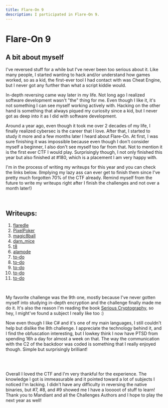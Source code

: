 ```yaml
---
title: Flare-On 9
description: I participated in Flare-On 9.
---
```


# Flare-On 9


## A bit about myself
I've reversed stuff for a while but I've never been too serious about it. Like many people, I started wanting to hack and/or understand how games worked, so as a kid, the first-ever tool I had contact with was Cheat Engine, but I never got any further than what a script kiddie would.

In-depth reversing came way later in my life. Not long ago I realized software development wasn't "the" thing for me. Even though I like it, it's not something I can see myself working actively with. Hacking on the other hand is something that always piqued my curiosity since a kid, but I never got as deep into it as I did with software development.

Around a year ago, even though it took me over 2 decades of my life, I finally realized cybersec is the career that I love. After that, I started to study it more and a few months later I heard about Flare-On. At first, I was sure finishing it was impossible because even though I don't consider myself a beginner, I also don't see myself too far from that. Not to mention it is the first ever CTF I would play. Surprisingly though, I not only finished this year but also finished at #180, which is a placement I am very happy with.

I'm in the process of writing my writeups for this year and you can check the links below. (Implying my lazy ass can ever get to finish them since I've pretty much forgotten 70% of the CTF already. Remind myself from the future to write my writeups right after I finish the challenges and not over a month later!)

<br/>

## Writeups:
1. [flaredle](https://github.com/bearbearsbarebear/writeups/blob/main/flareon9/01_flaredle/writeup.md)
2. [PixelPoker](https://github.com/bearbearsbarebear/writeups/blob/main/flareon9/02_PixelPoker/writeup.md)
3. [magic8ball](https://github.com/bearbearsbarebear/writeups/blob/main/flareon9/03_magic8ball/writeup.md)
4. [darn_mice](https://github.com/bearbearsbarebear/writeups/blob/main/flareon9/04_darn_mice/writeup.md)
5. [t8](https://github.com/bearbearsbarebear/writeups/blob/main/flareon9/05_t8/writeup.md)
6. [alamode](https://github.com/bearbearsbarebear/writeups/blob/main/flareon9/06_alamode/writeup.md)
7. [to-do]()
8. [to-do]()
9. [to-do]()
10. [to-do]()
11. [to-do]()

<br/>

My favorite challenge was the 9th one, mostly because I've never gotten myself into studying in-depth encryption and the challenge finally made me do it. It's also the reason I'm reading the book [Serious Cryptography](https://www.amazon.ca/Serious-Cryptography-Practical-Introduction-Encryption/dp/1593278268), so hey, I might've found a subject I really like too :)


Now even though I like C# and it's one of my main languages, I still couldn't help but dislike the 8th challenge. I appreciate the technology behind it, and I find the obfuscation interesting, but I lowkey think I now have PTSD from spending 16h a day for almost a week on that. The way the communication with the C2 of the backdoor was coded is something that I really enjoyed though. Simple but surprisingly brilliant!

<br/>

<br/>

Overall I loved the CTF and I'm very thankful for the experience. The knowledge I got is immeasurable and it pointed toward a lot of subjects I noticed I'm lacking. I didn't have any difficulty in reversing the native binaries, but #7, #8, and #9 showed me I have a looooot of stuff to learn!
Thank you to Mandiant and all the Challenges Authors and I hope to play the next year as well!
